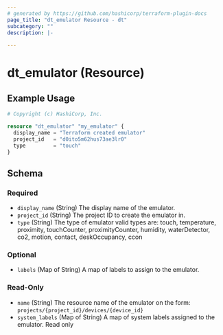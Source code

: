 ```yaml
---
# generated by https://github.com/hashicorp/terraform-plugin-docs
page_title: "dt_emulator Resource - dt"
subcategory: ""
description: |-
  
---
```


# dt_emulator (Resource)



## Example Usage

```terraform
# Copyright (c) HashiCorp, Inc.

resource "dt_emulator" "my_emulator" {
  display_name = "Terraform created emulator"
  project_id   = "d0ito5m62hus73ae3lr0"
  type         = "touch"
}
```

<!-- schema generated by tfplugindocs -->
## Schema

### Required

- `display_name` (String) The display name of the emulator.
- `project_id` (String) The project ID to create the emulator in.
- `type` (String) The type of emulator valid types are: touch, temperature, proximity, touchCounter, proximityCounter, humidity, waterDetector, co2, motion, contact, deskOccupancy, ccon

### Optional

- `labels` (Map of String) A map of labels to assign to the emulator.

### Read-Only

- `name` (String) The resource name of the emulator on the form: `projects/{project_id}/devices/{device_id}`
- `system_labels` (Map of String) A map of system labels assigned to the emulator. Read only

